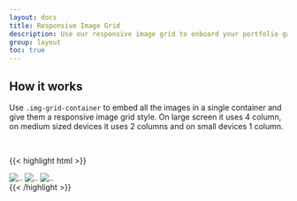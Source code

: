 ```yaml
---
layout: docs
title: Responsive Image Grid
description: Use our responsive image grid to onboard your portfolio gallery or your photograph collections in no time. Use our intelligent javascript system to automatically resize and reorder your gallery.
group: layout
toc: true
---
```


## How it works

Use `.img-grid-container` to embed all the images in a single container and give them a responsive image grid style. On large screen it uses 4 column, on medium sized devices it uses 2 columns and on small devices 1 column.

<div class="img-grid-container">
  <img src="http://placekitten.com/200/300" alt="">
  <img src="http://placekitten.com/500/300" alt="">
  <img src="http://placekitten.com/200/300" alt="">
  <img src="http://placekitten.com/100/300" alt="">
  <img src="http://placekitten.com/200/300" alt="">
  <img src="http://placekitten.com/200/400" alt="">
  <img src="http://placekitten.com/200/380" alt="">
  <img src="http://placekitten.com/200/377" alt="">
</div>

{{< highlight html >}}
<div class="img-grid-container">
  <!-- Images Here -->
  <img src="..." alt="..">
  <img src="..." alt="..">
  <img src="..." alt="..">
</div>
{{< /highlight >}}